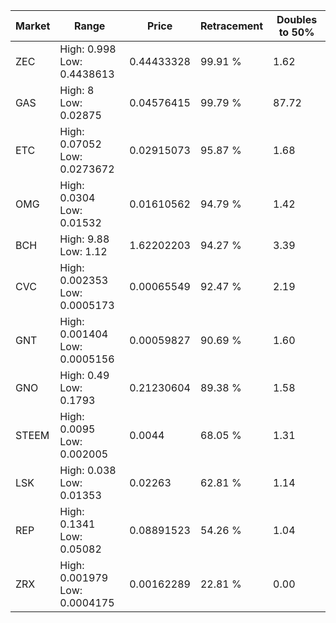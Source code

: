 | Market | Range | Price| Retracement | Doubles to 50% |
| --- | --- | --- | --- | --- |
| ZEC | High: 0.998<br />Low: 0.4438613 | 0.44433328 | 99.91 % | 1.62 |
| GAS | High: 8<br />Low: 0.02875 | 0.04576415 | 99.79 % | 87.72 |
| ETC | High: 0.07052<br />Low: 0.0273672 | 0.02915073 | 95.87 % | 1.68 |
| OMG | High: 0.0304<br />Low: 0.01532 | 0.01610562 | 94.79 % | 1.42 |
| BCH | High: 9.88<br />Low: 1.12 | 1.62202203 | 94.27 % | 3.39 |
| CVC | High: 0.002353<br />Low: 0.0005173 | 0.00065549 | 92.47 % | 2.19 |
| GNT | High: 0.001404<br />Low: 0.0005156 | 0.00059827 | 90.69 % | 1.60 |
| GNO | High: 0.49<br />Low: 0.1793 | 0.21230604 | 89.38 % | 1.58 |
| STEEM | High: 0.0095<br />Low: 0.002005 | 0.0044 | 68.05 % | 1.31 |
| LSK | High: 0.038<br />Low: 0.01353 | 0.02263 | 62.81 % | 1.14 |
| REP | High: 0.1341<br />Low: 0.05082 | 0.08891523 | 54.26 % | 1.04 |
| ZRX | High: 0.001979<br />Low: 0.0004175 | 0.00162289 | 22.81 % | 0.00 |
